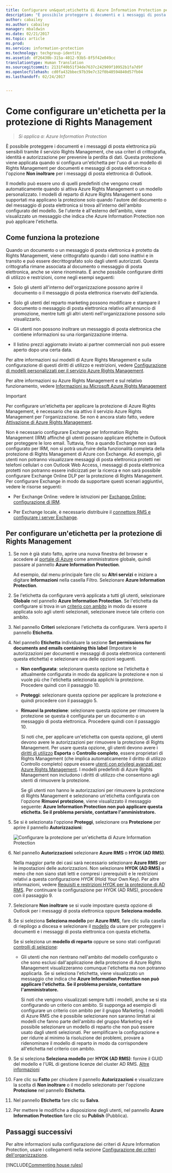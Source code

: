 ```yaml
---
title: Configurare un&quot;etichetta di Azure Information Protection per la protezione
description: "È possibile proteggere i documenti e i messaggi di posta elettronica più sensibili configurando un&quot;etichetta per l&quot;uso della protezione di Rights Management."
author: cabailey
ms.author: cabailey
manager: mbaldwin
ms.date: 02/21/2017
ms.topic: article
ms.prod: 
ms.service: information-protection
ms.technology: techgroup-identity
ms.assetid: df26430b-315a-4012-93b5-8f5f42e049cc
translationtype: Human Translation
ms.sourcegitcommit: 2131f40b51f34de7637c242909f10952b1fa7d9f
ms.openlocfilehash: cd0fa432bbec97b39e7c32f0b40594840d57fb04
ms.lasthandoff: 02/24/2017


---
```


# <a name="how-to-configure-a-label-for-rights-management-protection"></a>Come configurare un'etichetta per la protezione di Rights Management

>*Si applica a: Azure Information Protection*

È possibile proteggere i documenti e i messaggi di posta elettronica più sensibili tramite il servizio Rights Management, che usa criteri di crittografia, identità e autorizzazione per prevenire la perdita di dati. Questa protezione viene applicata quando si configura un'etichetta per l'uso di un modello di Rights Management per documenti e messaggi di posta elettronica o l'opzione **Non inoltrare** per i messaggi di posta elettronica di Outlook. 

Il modello può essere uno di quelli predefiniti che vengono creati automaticamente quando si attiva Azure Rights Management o un modello personalizzato. I modelli di reparto di Azure Rights Management sono supportati ma applicano la protezione solo quando l'autore del documento o del messaggio di posta elettronica si trova all'interno dell'ambito configurato del modello. Se l'utente è all'esterno dell'ambito, viene visualizzato un messaggio che indica che Azure Information Protection non può applicare l'etichetta.

## <a name="how-the-protection-works"></a>Come funziona la protezione

Quando un documento o un messaggio di posta elettronica è protetto da Rights Management, viene crittografato quando i dati sono inattivi e in transito e può essere decrittografato solo dagli utenti autorizzati. Questa crittografia rimane associata al documento o messaggio di posta elettronica, anche se viene rinominato. È anche possibile configurare diritti di utilizzo e restrizioni, come negli esempi seguenti:

- Solo gli utenti all'interno dell'organizzazione possono aprire il documento o il messaggio di posta elettronica riservato dell'azienda.

- Solo gli utenti del reparto marketing possono modificare e stampare il documento o messaggio di posta elettronica relativo all'annuncio di promozione, mentre tutti gli altri utenti nell'organizzazione possono solo visualizzarlo.

- Gli utenti non possono inoltrare un messaggio di posta elettronica che contiene informazioni su una riorganizzazione interna.

- Il listino prezzi aggiornato inviato ai partner commerciali non può essere aperto dopo una certa data.

Per altre informazioni sui modelli di Azure Rights Management e sulla configurazione di questi diritti di utilizzo e restrizioni, vedere [Configurazione di modelli personalizzati per il servizio Azure Rights Management](../deploy-use/configure-custom-templates.md).

Per altre informazioni su Azure Rights Management e sul relativo funzionamento, vedere [Informazioni su Microsoft Azure Rights Management](../understand-explore/what-is-azure-rms.md)

> [!IMPORTANT]
> Per configurare un'etichetta per applicare la protezione di Azure Rights Management, è necessario che sia attivo il servizio Azure Rights Management per l'organizzazione. Se non è ancora stato fatto, vedere [Attivazione di Azure Rights Management](../deploy-use/activate-service.md).

Non è necessario configurare Exchange per Information Rights Management (IRM) affinché gli utenti possano applicare etichette in Outlook per proteggere le loro email. Tuttavia, fino a quando Exchange non sarà configurato per IRM, non si potrà usufruire della funzionalità completa della protezione di Rights Management di Azure con Exchange. Ad esempio, gli utenti non potranno visualizzare messaggi di posta elettronica protetti nei telefoni cellulari o con Outlook Web Access, i messaggi di posta elettronica protetti non potranno essere indicizzati per la ricerca e non sarà possibile configurare Exchange Online DLP per la protezione di Rights Management. Per configurare Exchange in modo da supportare questi scenari aggiuntivi, vedere le risorse seguenti:

- Per Exchange Online: vedere le istruzioni per [Exchange Online: configurazione di IRM](../deploy-use/configure-office365.md#exchange-online-irm-configuration).

- Per Exchange locale, è necessario distribuire il [connettore RMS e configurare i server Exchange](../deploy-use/deploy-rms-connector.md). 


## <a name="to-configure-a-label-for-rights-management-protection"></a>Per configurare un'etichetta per la protezione di Rights Management

1. Se non è già stato fatto, aprire una nuova finestra del browser e accedere al [portale di Azure](https://portal.azure.com) come amministratore globale, quindi passare al pannello **Azure Information Protection**. 

    Ad esempio, dal menu principale fare clic su **Altri servizi** e iniziare a digitare **Informazioni** nella casella Filtro. Selezionare **Azure Information Protection**.

2. Se l'etichetta da configurare verrà applicata a tutti gli utenti, selezionare **Globale** nel pannello **Azure Information Protection**. Se l'etichetta da configurare si trova in un [criterio con ambito](configure-policy-scope.md) in modo da essere applicata solo agli utenti selezionati, selezionare invece tale criterio con ambito.

3. Nel pannello **Criteri** selezionare l'etichetta da configurare. Verrà aperto il pannello **Etichetta**. 

4. Nel pannello **Etichetta** individuare la sezione **Set permissions for documents and emails containing this label** (Impostare le autorizzazioni per documenti e messaggi di posta elettronica contenenti questa etichetta) e selezionare una delle opzioni seguenti.
    
    - **Non configurata**: selezionare questa opzione se l'etichetta è attualmente configurata in modo da applicare la protezione e non si vuole più che l'etichetta selezionata applichi la protezione. Procedere quindi con il passaggio 10.
    
    - **Proteggi**: selezionare questa opzione per applicare la protezione e quindi procedere con il passaggio 5.
    
    - **Rimuovi la protezione**: selezionare questa opzione per rimuovere la protezione se questa è configurata per un documento o un messaggio di posta elettronica. Procedere quindi con il passaggio 10.
        
        Si noti che, per applicare un'etichetta con questa opzione, gli utenti devono avere le autorizzazioni per rimuovere la protezione di Rights Management. Per usare questa opzione, gli utenti devono avere i [diritti di utilizzo](../deploy-use/configure-usage-rights.md) **Esporta** o **Controllo completo**, essere proprietari di Rights Management (che implica automaticamente il diritto di utilizzo Controllo completo) oppure essere [utenti con privilegi avanzati per Azure Rights Management](../deploy-use/configure-super-users.md). I modelli predefiniti di Azure Rights Management non includono i diritti di utilizzo che consentono agli utenti di rimuovere la protezione. 
        
        Se gli utenti non hanno le autorizzazioni per rimuovere la protezione di Rights Management e selezionano un'etichetta configurata con l'opzione **Rimuovi protezione**, viene visualizzato il messaggio seguente: **Azure Information Protection non può applicare questa etichetta. Se il problema persiste, contattare l'amministratore.**

5. Se si è selezionata l'opzione **Proteggi**, selezionare ora **Protezione** per aprire il pannello **Autorizzazioni**:
    
    ![Configurare la protezione per un'etichetta di Azure Information Protection](../media/info-protect-protection-bar.png)

6. Nel pannello **Autorizzazioni** selezionare **Azure RMS** o **HYOK (AD RMS)**. 
    
    Nella maggior parte dei casi sarà necessario selezionare **Azure RMS** per le impostazioni delle autorizzazioni. Non selezionare **HYOK (AD RMS)** a meno che non siano stati letti e compresi i prerequisiti e le restrizioni relativi a questa configurazione *HYOK* (Hold Your Own Key). Per altre informazioni, vedere [Requisiti e restrizioni HYOK per la protezione di AD RMS](configure-adrms-restrictions.md). Per continuare la configurazione per HYOK (AD RMS), procedere con il passaggio 9.
    
7. Selezionare **Non inoltrare** se si vuole impostare questa opzione di Outlook per i messaggi di posta elettronica oppure **Seleziona modello**. 
    
8. Se si seleziona **Seleziona modello** per **Azure RMS**, fare clic sulla casella di riepilogo a discesa e selezionare il [modello](../deploy-use/configure-custom-templates.md) da usare per proteggere i documenti e i messaggi di posta elettronica con questa etichetta.
    
    Se si seleziona un **modello di reparto** oppure se sono stati configurati [controlli di selezione](../deploy-use/activate-service.md#configuring-onboarding-controls-for-a-phased-deployment):
    
    - Gli utenti che non rientrano nell'ambito del modello configurato o che sono esclusi dall'applicazione della protezione di Azure Rights Management visualizzeranno comunque l'etichetta ma non potranno applicarla. Se si seleziona l'etichetta, viene visualizzato un messaggio che indica che **Azure Information Protection non può applicare l'etichetta. Se il problema persiste, contattare l'amministratore.**
    
        Si noti che vengono visualizzati sempre tutti i modelli, anche se si sta configurando un criterio con ambito. Si supponga ad esempio di configurare un criterio con ambito per il gruppo Marketing. I modelli di Azure RMS che è possibile selezionare non saranno limitati ai modelli che fanno parte dell'ambito del gruppo Marketing ed è possibile selezionare un modello di reparto che non può essere usato dagli utenti selezionati. Per semplificare la configurazione e per ridurre al minimo la risoluzione dei problemi, provare a ridenominare il modello di reparto in modo da corrispondere all'etichetta nel criterio con ambito. 
            
9. Se si seleziona **Seleziona modello** per **HYOK (AD RMS)**: fornire il GUID del modello e l'URL di gestione licenze del cluster AD RMS. [Altre informazioni](configure-adrms-restrictions.md#locating-the-information-to-specify-ad-rms-protection-with-an-azure-information-protection-label)

10. Fare clic su **Fatto** per chiudere il pannello **Autorizzazioni** e visualizzare la scelta di **Non inoltrare** o il modello selezionato per l'opzione **Protezione** nel pannello **Etichetta**.

10. Nel pannello **Etichetta** fare clic su **Salva**.

11. Per mettere le modifiche a disposizione degli utenti, nel pannello **Azure Information Protection** fare clic su **Publish** (Pubblica).

## <a name="next-steps"></a>Passaggi successivi

Per altre informazioni sulla configurazione dei criteri di Azure Information Protection, usare i collegamenti nella sezione [Configurazione dei criteri dell'organizzazione](configure-policy.md#configuring-your-organizations-policy).  

[!INCLUDE[Commenting house rules](../includes/houserules.md)]
